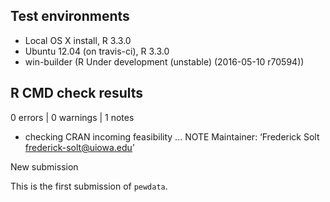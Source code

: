 ## Test environments
* Local OS X install, R 3.3.0
* Ubuntu 12.04 (on travis-ci), R 3.3.0
* win-builder (R Under development (unstable) (2016-05-10 r70594))

## R CMD check results
0 errors | 0 warnings | 1 notes

* checking CRAN incoming feasibility ... NOTE
Maintainer: ‘Frederick Solt <frederick-solt@uiowa.edu>’

New submission

This is the first submission of `pewdata`.
